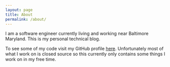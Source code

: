 ```yaml
---
layout: page
title: About
permalink: /about/
---
```


I am a software engineer currently living and working near Baltimore Maryland. This is my personal technical blog. 

To see some of my code visit my GitHub profile [here](https://github.com/bdrupieski). Unfortunately most of what I work on is closed source so this currently only contains some things I work on in my free time.